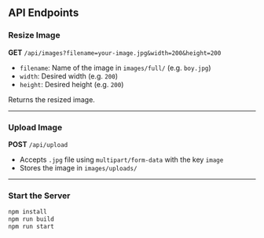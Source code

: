 ## API Endpoints

### Resize Image
**GET** `/api/images?filename=your-image.jpg&width=200&height=200`

- `filename`: Name of the image in `images/full/` (e.g. `boy.jpg`)
- `width`: Desired width (e.g. `200`)
- `height`: Desired height (e.g. `200`)

Returns the resized image.

---

### Upload Image
**POST** `/api/upload`

- Accepts `.jpg` file using `multipart/form-data` with the key `image`
- Stores the image in `images/uploads/`

---

### Start the Server

```bash
npm install
npm run build
npm run start
